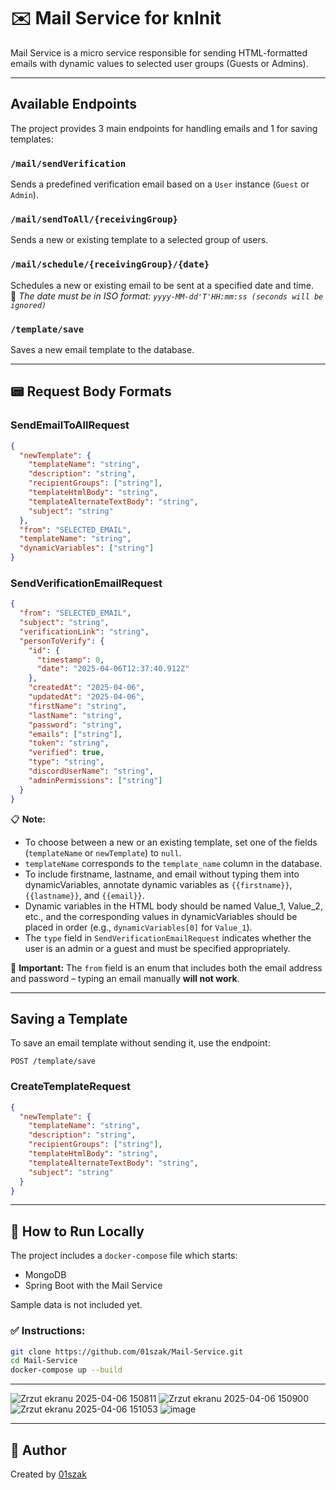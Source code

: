 # ✉️  Mail Service for knInit

Mail Service is a micro service responsible for sending HTML-formatted emails with dynamic values to selected user groups (Guests or Admins).

---

## Available Endpoints

The project provides 3 main endpoints for handling emails and 1 for saving templates:

### `/mail/sendVerification`
Sends a predefined verification email based on a `User` instance (`Guest` or `Admin`).

###  `/mail/sendToAll/{receivingGroup}`
Sends a new or existing template to a selected group of users.

###  `/mail/schedule/{receivingGroup}/{date}`
Schedules a new or existing email to be sent at a specified date and time.  
📌 *The date must be in ISO format: `yyyy-MM-dd'T'HH:mm:ss (seconds will be ignored)`*

### `/template/save`
Saves a new email template to the database.

---

## 📟 Request Body Formats

### SendEmailToAllRequest
```json
{
  "newTemplate": {
    "templateName": "string",
    "description": "string",
    "recipientGroups": ["string"],
    "templateHtmlBody": "string",
    "templateAlternateTextBody": "string",
    "subject": "string"
  },
  "from": "SELECTED_EMAIL",
  "templateName": "string",
  "dynamicVariables": ["string"]
}
```

### SendVerificationEmailRequest
```json
{
  "from": "SELECTED_EMAIL",
  "subject": "string",
  "verificationLink": "string",
  "personToVerify": {
    "id": {
      "timestamp": 0,
      "date": "2025-04-06T12:37:40.912Z"
    },
    "createdAt": "2025-04-06",
    "updatedAt": "2025-04-06",
    "firstName": "string",
    "lastName": "string",
    "password": "string",
    "emails": ["string"],
    "token": "string",
    "verified": true,
    "type": "string",
    "discordUserName": "string",
    "adminPermissions": ["string"]
  }
}
```

📋 **Note:** 
- To choose between a new or an existing template, set one of the fields (`templateName` or `newTemplate`) to `null`.
- `templateName` corresponds to the `template_name` column in the database.
- To include firstname, lastname, and email without typing them into dynamicVariables, annotate dynamic variables as `{{firstname}}`, `{{lastname}}`, and `{{email}}`.
- Dynamic variables in the HTML body should be named Value_1, Value_2, etc., and the corresponding values in dynamicVariables should be placed in order (e.g., `dynamicVariables[0]` for `Value_1`).
- The `type` field in `SendVerificationEmailRequest` indicates whether the user is an admin or a guest and must be specified appropriately.

📌 **Important:** The `from` field is an enum that includes both the email address and password – typing an email manually **will not work**.

---

## Saving a Template

To save an email template without sending it, use the endpoint:
```
POST /template/save
```
### CreateTemplateRequest
```json
{
  "newTemplate": {
    "templateName": "string",
    "description": "string",
    "recipientGroups": ["string"],
    "templateHtmlBody": "string",
    "templateAlternateTextBody": "string",
    "subject": "string"
  }
}
```

---

## 🔧 How to Run Locally

The project includes a `docker-compose` file which starts:
- MongoDB
- Spring Boot with the Mail Service

 Sample data is not included yet.

### ✅ Instructions:
```bash
git clone https://github.com/01szak/Mail-Service.git
cd Mail-Service
docker-compose up --build
```

---

![Zrzut ekranu 2025-04-06 150811](https://github.com/user-attachments/assets/60cf1c71-0f8b-406c-8fac-25171b4aa4f1)
![Zrzut ekranu 2025-04-06 150900](https://github.com/user-attachments/assets/4f28db45-0889-4325-acc3-186035ba478a)
![Zrzut ekranu 2025-04-06 151053](https://github.com/user-attachments/assets/0aaa9034-5302-44ba-9c18-b21d72a52347)
![image](https://github.com/user-attachments/assets/da3e907e-6cd7-4d3b-8c54-5e9f225cce13)


---

## 👤 Author
Created by [01szak](https://github.com/01szak)

